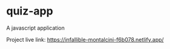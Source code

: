# quiz-app
A javascript application

Project live link: https://infallible-montalcini-f6b078.netlify.app/
